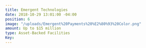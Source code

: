 ```yaml
---
title: Emergent Technologies
date: 2018-10-29 13:01:00 -04:00
position: 6
image: "/uploads/Emergent%20Payments%20%E2%80%93%20Color.png"
amount: Up to $15 million
type: Asset-Backed Facilities
Key: 
---
```


